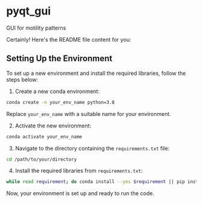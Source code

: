# pyqt_gui
GUI for motility patterns

Certainly! Here's the README file content for you:


## Setting Up the Environment

To set up a new environment and install the required libraries, follow the steps below:

1. Create a new conda environment:
```bash
conda create -n your_env_name python=3.8
```
Replace `your_env_name` with a suitable name for your environment.

2. Activate the new environment:
```bash
conda activate your_env_name
```

3. Navigate to the directory containing the `requirements.txt` file:
```bash
cd /path/to/your/directory
```

4. Install the required libraries from `requirements.txt`:
```bash
while read requirement; do conda install --yes $requirement || pip install $requirement; done < requirements.txt
```

Now, your environment is set up and ready to run the code.
